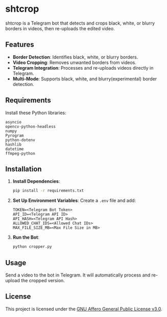 # shtcrop

shtcrop is a Telegram bot that detects and crops black, white, or blurry borders in videos, then re-uploads the edited video.

## Features
- **Border Detection**: Identifies black, white, or blurry borders.
- **Video Cropping**: Removes unwanted borders from videos.
- **Telegram Integration**: Processes and re-uploads videos directly in Telegram.
- **Multi-Mode**: Supports black, white, and blurry(experimental) border detection.

## Requirements

Install these Python libraries:
```
asyncio
opencv-python-headless
numpy
Pyrogram
python-dotenv
hashlib
datetime
ffmpeg-python
```

## Installation

1. **Install Dependencies**:
   ```bash
   pip install -r requirements.txt
   ```

2. **Set Up Environment Variables**:
   Create a `.env` file and add:
   ```
   TOKEN=<Telegram Bot Token>
   API_ID=<Telegram API ID>
   API_HASH=<Telegram API Hash>
   ALLOWED_CHAT_IDS=<Allowed Chat IDs>
   MAX_FILE_SIZE_MB=<Max File Size in MB>
   ```

3. **Run the Bot**:
   ```bash
   python cropper.py
   ```

## Usage

Send a video to the bot in Telegram. It will automatically process and re-upload the cropped version.

## License
This project is licensed under the [GNU Affero General Public License v3.0](https://www.gnu.org/licenses/agpl-3.0.html).
